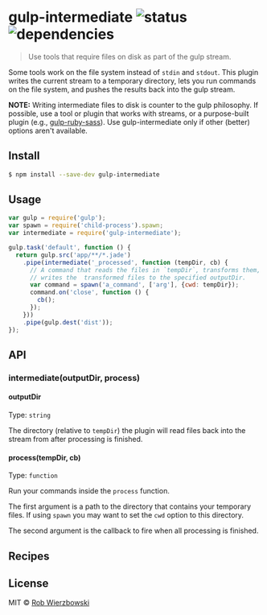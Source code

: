 # gulp-intermediate ![status](https://api.travis-ci.org/robwierzbowski/gulp-intermediate.png) ![dependencies](https://david-dm.org/robwierzbowski/gulp-intermediate.svg)

> Use tools that require files on disk as part of the gulp stream.

Some tools work on the file system instead of `stdin` and `stdout`. This plugin writes the current stream to a temporary directory, lets you run commands on the file system, and pushes the results back into the gulp stream.

**NOTE:** Writing intermediate files to disk is counter to the gulp philosophy. If possible, use a tool or plugin that works with streams, or a purpose-built plugin (e.g., [gulp-ruby-sass](https://github.com/sindresorhus/gulp-ruby-sass)). Use gulp-intermediate only if other (better) options aren't available.

## Install

```sh
$ npm install --save-dev gulp-intermediate
```

## Usage

```js
var gulp = require('gulp');
var spawn = require('child-process').spawn;
var intermediate = require('gulp-intermediate');

gulp.task('default', function () {
  return gulp.src('app/**/*.jade')
    .pipe(intermediate('_processed', function (tempDir, cb) {
      // A command that reads the files in `tempDir`, transforms them, and
      // writes the  transformed files to the specified outputDir.
      var command = spawn('a_command', ['arg'], {cwd: tempDir});
      command.on('close', function () {
        cb();
      });
    }))
    .pipe(gulp.dest('dist'));
});
```

## API

### intermediate(outputDir, process)

#### outputDir

Type: `string`  

The directory (relative to `tempDir`) the plugin will read files back into the stream from after processing is finished.

#### process(tempDir, cb)

Type: `function`  

Run your commands inside the `process` function.

The first argument is a path to the directory that contains your temporary files. If using `spawn` you may want to set the `cwd` option to this directory.

The second argument is the callback to fire when all processing is finished.

## Recipes

<!-- TODO: Get a working spawn jekyll example for the recipes -->

## License

MIT © [Rob Wierzbowski](http://robwierzbowski.com)
